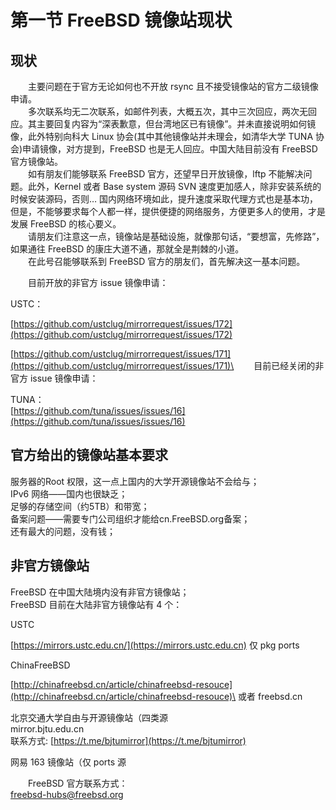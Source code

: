 # 第一节 FreeBSD 镜像站现状

## 现状 <a href="xian-zhuang" id="xian-zhuang"></a>

　　主要问题在于官方无论如何也不开放 rsync 且不接受镜像站的官方二级镜像申请。\
　　多次联系均无二次联系，如邮件列表，大概五次，其中三次回应，两次无回应。其主要回复内容为“深表歉意，但台湾地区已有镜像”。并未直接说明如何镜像，此外特别向科大 Linux 协会(其中其他镜像站并未理会，如清华大学 TUNA 协会)申请镜像，对方提到，FreeBSD 也是无人回应。中国大陆目前没有 FreeBSD 官方镜像站。\
　　如有朋友们能够联系 FreeBSD 官方，还望早日开放镜像，lftp 不能解决问题。此外，Kernel 或者 Base system 源码 SVN 速度更加感人，除非安装系统的时候安装源码，否则… 国内网络环境如此，提升速度采取代理方式也是基本功，但是，不能够要求每个人都一样，提供便捷的网络服务，方便更多人的使用，才是发展 FreeBSD 的核心要义。\
　　请朋友们注意这一点，镜像站是基础设施，就像那句话，“要想富，先修路”，如果通往 FreeBSD 的康庄大道不通，那就全是荆棘的小道。\
　　在此号召能够联系到 FreeBSD 官方的朋友们，首先解决这一基本问题。

　　目前开放的非官方 issue 镜像申请：

USTC：

[https://github.com/ustclug/mirrorrequest/issues/172](https://github.com/ustclug/mirrorrequest/issues/172)

[https://github.com/ustclug/mirrorrequest/issues/171](https://github.com/ustclug/mirrorrequest/issues/171)\
　　目前已经关闭的非官方 issue 镜像申请：

TUNA：\
[https://github.com/tuna/issues/issues/16](https://github.com/tuna/issues/issues/16)

## 官方给出的镜像站基本要求

服务器的Root 权限，这一点上国内的大学开源镜像站不会给与；\
IPv6 网络——国内也很缺乏；\
足够的存储空间（约5TB）和带宽；\
备案问题——需要专门公司组织才能给cn.FreeBSD.org备案；\
还有最大的问题，没有钱； 　

## 非官方镜像站

FreeBSD 在中国大陆境内没有非官方镜像站；\
FreeBSD 目前在大陆非官方镜像站有 4 个：

USTC

[https://mirrors.ustc.edu.cn/](https://mirrors.ustc.edu.cn) 仅 pkg ports

ChinaFreeBSD

[http://chinafreebsd.cn/article/chinafreebsd-resouce](http://chinafreebsd.cn/article/chinafreebsd-resouce)\
或者 freebsd.cn

北京交通大学自由与开源镜像站（四类源\
mirror.bjtu.edu.cn\
联系方式: [https://t.me/bjtumirror](https://t.me/bjtumirror)

网易 163 镜像站（仅 ports 源

　　FreeBSD 官方联系方式：\
[freebsd-hubs@freebsd.org](mailto:freebsd-hubs@freebsd.org)
